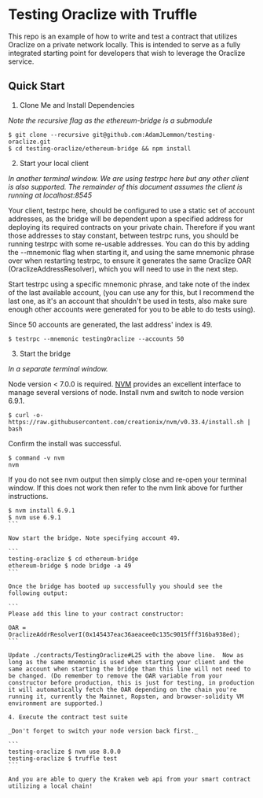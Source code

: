 # Testing Oraclize with Truffle
This repo is an example of how to write and test a contract that utilizes Oraclize on a private network locally.  This is intended to serve as a fully integrated starting point for developers that wish to leverage the Oraclize service.


## Quick Start
1. Clone Me and Install Dependencies

_Note the recursive flag as the ethereum-bridge is a submodule_

```
$ git clone --recursive git@github.com:AdamJLemmon/testing-oraclize.git
$ cd testing-oraclize/ethereum-bridge && npm install
```

2. Start your local client

_In another terminal window. We are using testrpc here but any other client is also supported. The remainder of this document assumes the client is running at localhost:8545_

Your client, testrpc here, should be configured to use a static set of account addresses, as the bridge will be dependent upon a specified address for deploying its required contracts on your private chain. Therefore if you want those addresses to stay constant, between testrpc runs, you should be running testrpc with some re-usable addresses. You can do this by adding the --mnemonic flag when starting it, and using the same mnemonic phrase over when restarting testrpc, to ensure it generates the same Oraclize OAR (OraclizeAddressResolver), which you will need to use in the next step.

Start testrpc using a specific mnemonic phrase, and take note of the index of the last available account, (you can use any for this, but I recommend the last one, as it's an account that shouldn't be used in tests, also make sure enough other accounts were generated for you to be able to do tests using).

Since 50 accounts are generated, the last address' index is 49.

```
$ testrpc --mnemonic testingOraclize --accounts 50
```

3. Start the bridge

_In a separate terminal window._

Node version < 7.0.0 is required. [NVM](https://github.com/creationix/nvm) provides an excellent interface to manage several versions of node.  Install nvm and switch to node version 6.9.1.
```
$ curl -o- https://raw.githubusercontent.com/creationix/nvm/v0.33.4/install.sh | bash
```
Confirm the install was successful.
```
$ command -v nvm
nvm
```
If you do not see nvm output then simply close and re-open your terminal window.  If this does not work then refer to the nvm link above for further instructions.
````
$ nvm install 6.9.1
$ nvm use 6.9.1
```

Now start the bridge. Note specifying account 49.

```
testing-oraclize $ cd ethereum-bridge
ethereum-bridge $ node bridge -a 49
```

Once the bridge has booted up successfully you should see the following output:

```
Please add this line to your contract constructor:

OAR = OraclizeAddrResolverI(0x145437eac36aeacee0c135c9015fff316ba938ed);
```

Update ./contracts/TestingOraclize#L25 with the above line.  Now as long as the same mnemonic is used when starting your client and the same account when starting the bridge than this line will not need to be changed. (Do remember to remove the OAR variable from your constructor before production, this is just for testing, in production it will automatically fetch the OAR depending on the chain you're running it, currently the Mainnet, Ropsten, and browser-solidity VM environment are supported.)

4. Execute the contract test suite

_Don't forget to switch your node version back first._

```
testing-oraclize $ nvm use 8.0.0
testing-oraclize $ truffle test
```

And you are able to query the Kraken web api from your smart contract utilizing a local chain!
